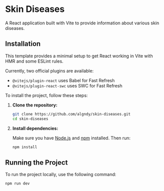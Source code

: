 # Skin Diseases

A React application built with Vite to provide information about various skin diseases.

## Installation

This template provides a minimal setup to get React working in Vite with HMR and some ESLint rules.

Currently, two official plugins are available:
- `@vitejs/plugin-react` uses Babel for Fast Refresh
- `@vitejs/plugin-react-swc` uses SWC for Fast Refresh

To install the project, follow these steps:

1. **Clone the repository:**

    ```bash
    git clone https://github.com/algndy/skin-diseases.git
    cd skin-diseases
    ```

2. **Install dependencies:**

    Make sure you have [Node.js](https://nodejs.org/) and [npm](https://www.npmjs.com/) installed. Then run:

    ```bash
    npm install
    ```

## Running the Project

To run the project locally, use the following command:

```bash
npm run dev
